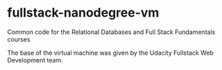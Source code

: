 fullstack-nanodegree-vm
=============

Common code for the Relational Databases and Full Stack Fundamentals courses

The base of the virtual machine was given by the Udacity Fullstack Web Development team.
